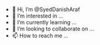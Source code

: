 - 👋 Hi, I’m @SyedDanishAraf
- 👀 I’m interested in ...
- 🌱 I’m currently learning ...
- 💞️ I’m looking to collaborate on ...
- 📫 How to reach me ...

<!---
SyedDanishAraf/SyedDanishAraf is a ✨ special ✨ repository because its `README.md` (this file) appears on your GitHub profile.
You can click the Preview link to take a look at your changes.
--->
